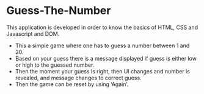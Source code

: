 # Guess-The-Number

This application is developed in order to know the basics of HTML, CSS and Javascript and DOM.
- This a simple game where one has to guess a number between 1 and 20.
- Based on your guess there is a message displayed if guess is either low or high to the guessed number.
- Then the moment your guess is right, then UI changes and number is revealed, and message changes to correct guess.
- Then the game can be reset by using ‘Again’.
